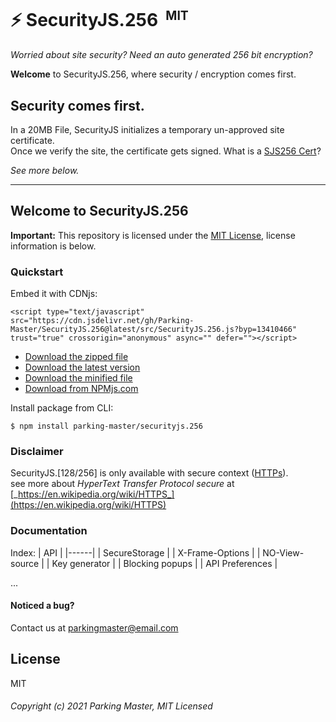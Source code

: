 # ⚡ SecurityJS.256 <sup>&nbsp;<small>MIT</small></sup>
_Worried about site security? Need an auto generated 256 bit encryption?_
<br>

**Welcome** to SecurityJS.256, where security / encryption comes first.

## Security comes first.
In a 20MB File, SecurityJS initializes a temporary un-approved site certificate.<br>
Once we verify the site, the certificate gets signed. What is a [SJS256 Cert]()?

_See more below._

<hr>

## Welcome to SecurityJS.256
**Important:** This repository is licensed under the [MIT License](https://mit-license.org/), license information is below.

### Quickstart
Embed it with CDNjs:
```
<script type="text/javascript" src="https://cdn.jsdelivr.net/gh/Parking-Master/SecurityJS.256@latest/src/SecurityJS.256.js?byp=13410466" trust="true" crossorigin="anonymous" async="" defer=""></script>
```
- [Download the zipped file]()
- [Download the latest version]()
- [Download the minified file]()
- [Download from NPMjs.com]()

Install package from CLI:
```
$ npm install parking-master/securityjs.256
```

### Disclaimer
SecurityJS.[128/256] is only available with secure context ([HTTPs](https://en.wikipedia.org/wiki/HTTPS)).
<br>
see more about _HyperText Transfer Protocol secure_ at [_https://en.wikipedia.org/wiki/HTTPS_](https://en.wikipedia.org/wiki/HTTPS)

### Documentation
Index:
| API |
|------|
| SecureStorage |
| X-Frame-Options |
| NO-View-source |
| Key generator |
| Blocking popups |
| API Preferences |

...

#### Noticed a bug?
Contact us at [parkingmaster@email.com](mailto:parkingmaster@email.com)

## License
MIT

###### Copyright (c) 2021 Parking Master, MIT Licensed

